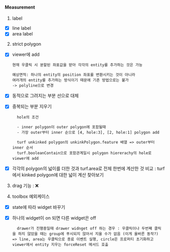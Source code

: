#### Measurement

1. label

- [x] line label
- [x] area label

2. strict polygon

- [x] viewer에 add

      현재 우클릭 시 분할된 좌표값을 받아 각각의 entity를 추가하는 것은 가능

      예상면적: 하나의 entity의 position 좌표를 변환시키는 것이 아니라
      여러개의 entity를 추가하는 방식이기 때문에 기존 방법으로는 불가
      -> polyline으로 변경

- [x] 동적으로 그려지는 부분 선으로 대체
- [x] 중복되는 부분 지우기

        hole의 조건

        - inner polygon이 outer polygon에 포함될때
        - 가장 outer부터 inner 순으로 [4, hole:3], [2, hole:1] polygon add

        turf unkinked polygon의 unkinkPolygon.feature 배열 => outer부터 inner 순서
        turf.booleanContain으로 포함관계일시 polygon hiererachy의 hole로 viewer에 add

- [x] 각각의 polygon의 넓이를 더한 것과 turf.area로 전체 한번에 계산한 것 비교 : turf에서 kinked polygon에 대한 넓이 계산 찾아보기

3. drag 기능 : ❌

4. toolbox 예외케이스

- [x] state에 따라 widget 바꾸기
- [x] 하나의 widget이 on 되면 다른 widget은 off

        drawer가 진행중일때 drawer widnget off 하는 경우 : 우클릭이나 두번째 클릭을 하지 않았을 때는 group에 푸시되지 않아서 지울 수가 없음 (이게 올바른 동작?) => line, area는 우클릭으로 종료 이벤트 실행, circle은 프로퍼티 초기화하고 viewer에서 entity 지우는 forceReset 메서드 호출

